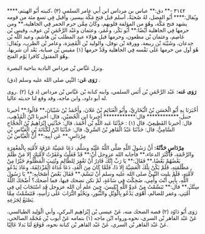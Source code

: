 ٣١٤٢ -** دق:** عباس بن مرداس ابن أَبي عامر السلمي (٣) ،كنيته أَبُو الهيثم،**** ويُقال:**** أَبُو الفضل، لهُ صُحبَةٌ، أسلم قبل فتح مَكَّة بيسير، وأقبل فِي تسع مئة من قومه يشهد فتح مَكَّة، وهُوَ من المؤلفة قلوبهم، وكَانَ مِمَّن حرم الخمر فِي الجاهلية،** ومن حرمها فِي الجاهلية أَيْضًا:** أَبُو بَكْر، وعُمَر، وعثمان وعَبْد الرَّحْمَنِ بْن عوف، وقيس بْن عَاصِم، وعثمان بْن مظعون، وحرمها قبل هؤلاء عبد المطلب بْن هاشم، وعبد اللَّه بْن جدعان، وشَيْبَة بْن ربيعة، وورقة بْن نوفل، والوليد بْن الْمُغِيرَة، وعامر بْن الظرب، ويُقال: هُوَ أول من حرمها عَلَى نَفْسه فِي الجاهلية وقَدْ حرمها (١) مقيس بْن صبابة، بَعْد أَن شربها، وهُوَ المقتول كافرا يَوْم الفتح.

ونزل عَبَّاس بْن مرداس البادية بناحية البصرة.

**رَوَى عَن:** النَّبِي صلى الله عليه وسلم (دق) .

**رَوَى عَنه:** عَبْد الرَّحْمَنِ بْن أَنَس السلمي، وابنه كنانة بْن عَبَّاس بْن مرداس (د ق) (٢) .روى له أبو داود، وابن ماجه، وقد وقع لنا حديثه عاليا.

أَخْبَرَنَا بِهِ أَبُو الْحَسَنِ بْنُ الْبُخَارِيِّ، وأَبُو الْغَنَائِمِ بْنُ عَلانَ، وأَحْمَدُ بْنُ شَيْبَانَ،** قَالُوا:** أخبرنا حنبل،************ قال:************ أخبرنا ابن الْحُصَيْنِ، قال: أخبرنا ابْنُ الْمُذْهِب، قال: أخبرنا القَطِيعِيّ، قال (١) : حَدَّثَنَا عَبد اللَّهِ بْن أَحْمَدَ، قال: حَدَّثَنِي إِبْرَاهِيمُ بْنُ الْحَجَّاجِ السَّامِيُّ، قال: حَدَّثَنَا عَبْدُ الْقَاهِرِ بْنُ السَّرِيِّ، قال: حَدَّثَنَا ابْنُ لَكْنَانَةَ بْنِ الْعَبَّاسِ بْنِ مِرْدَاسٍ،** عَن أَبِيهِ:** أَنَّ الْعَبَّاسَ بْنَ

**مِرْدَاسٍ حَدَّثَهُ:** أَنَّ رَسُولَ اللَّهِ صَلَّى اللَّهُ عَلَيْهِ وسَلَّمَ، دَعَا عَشِيَّةَ عَرَفَةَ لأُمَّتِهِ بِالْمَغْفِرَةِ والرَّحْمَةِ، فَأَكْثَرَ الدعاء،** فأجابه الله عزوجل أَنْ:** قَدْ فَعَلْتُ وغَفَرْتُ لأُمَّتِكِ إِلا مَنْ ظَلَمَ بَعْضُهُمْ بَعْضًا،** فَقَالَ:** يَا رَبِّ إِنَّكَ قَادِرٌ أَنْ تَغْفِرَ لِلظَّالِمِ وتُثِيبَ الْمَظْلُومَ خَيْرًا مِنْ مَظْلَمَتِهِ، فَلَمْ يَكُنْ تِلْكَ الْعَشِيَّةَ إِلا ذَا، فَلَمَّا كَانَ مِنَ الْغَدِ، دَعَا غَدَاةَ الْمُزْدَلِفَةَ، وعَادَ يَدْعُو لأُمَّتِهِ، فَلَمْ يلبت النَّبِيُّ صلى الله عليه وسلم أَنْ تَبَسَّمَ،** فَقَالَ بَعْضُ أَصْحَابِهِ:** يَا رَسُولَ اللَّهِ، بِأَبِي أَنْتَ وأُمِي، ضَحِكْتَ فِي سَاعَةٍ، لَمْ تكن تضحك فيها، فما أضحك؟ أَضْحَكَ اللَّهُ سِنَّكَ،** قال:** تَبَسَّمْتُ مِنْ عَدِوِّ اللَّهِ إِبْلِيسَ، حِينَ علم أن الله عزوجل قَدِ اسْتَجَابَ لِي فِي أُمَّتِي، وغفر للضالم، أَهْوَى يَدْعُو بِالْوَيْلِ والثُّبُورِ، ويَحْثُو التُّرَابَ عَلَى رَأْسِهِ، فَتَبَسَّمْتُ مِمَّا يَصْنَعُ لِجَزَعِهِ.

رَوَى أَبُو دَاوُد (٢) قصة الضحك منه، عَنْ عيسى بْن إِبْرَاهِيم البركي، وأبي الْوَلِيد الطيالسي، عَنْ عَبْد القاهر بْن السري، نحوه.ورواه ابْن ماجه (١) بتمامه عَنْ أيوب بْن مُحَمَّد الصالحي، عَنْ عَبْد القاهر بْن السري، عَنْ عَبْد القاهر بْن كنانة نحوه، فَوَقَعَ لَنَا بَدلا عَالِيًا.